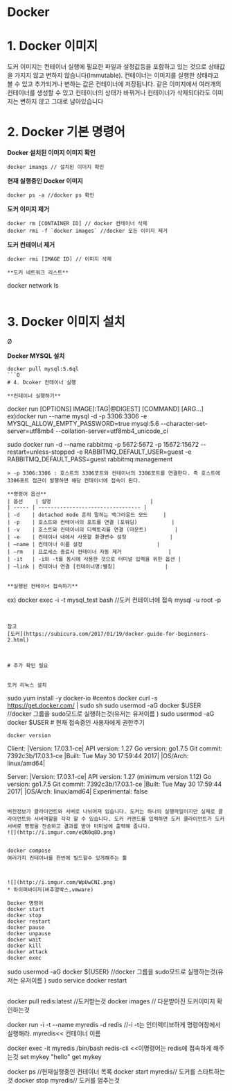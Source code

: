 # Docker

# 1. Docker 이미지
도커 이미지는 컨테이너 실행에 필요한 파일과 설정값등을 포함하고 있는 것으로 상태값을 가지지 않고 변하지 않습니다(Immutable).  컨테이너는 이미지를 실행한 상태라고 볼 수 있고 추가되거나 변하는 값은 컨테이너에 저장됩니다. 같은 이미지에서 여러개의 컨테이너를 생성할 수 있고 컨테이너의 상태가 바뀌거나 컨테이너가 삭제되더라도 이미지는 변하지 않고 그대로 남아있습니다

# 2. Docker 기본 명령어

**Docker 설치된 이미지 이미지 확인**
```
docker imangs // 설치된 이미지 확인
```

**현재 실행중인 Docker 이미지**
```
docker ps -a //docker ps 확인
```

**도커 이미지 제거**
```
docker rm [CONTAINER ID] // docker 컨테이너 삭제
docker rmi -f `docker images` //docker 모든 이미지 제거
```
**도커 컨테이너 제거**
```
docker rmi [IMAGE ID] // 이미지 삭제 

**도커 네트워크 리스트**
```
docker network ls
```
```
# 3. Docker 이미지 설치
Ø

**Docker MYSQL 설치**
```
docker pull mysql:5.6ql
```O
# 4. Dcoker 컨테이너 실행

**컨테이너 실행하기**
```
docker run [OPTIONS] IMAGE[:TAG|@DIGEST] [COMMAND] [ARG...]
ex)docker run --name mysql -d -p 3306:3306 -e MYSQL_ALLOW_EMPTY_PASSWORD=true mysql:5.6 --character-set-server=utf8mb4 --collation-server=utf8mb4_unicode_ci

sudo docker run -d --name rabbitmq -p 5672:5672 -p 15672:15672 --restart=unless-stopped -e RABBITMQ_DEFAULT_USER=guest -e RABBITMQ_DEFAULT_PASS=guest rabbitmq:management
```
> -p 3306:3306 : 호스트의 3306포트와 컨테이너의 3306포트를 연결한다. 즉 호스트에 3306포트 접근이 발행하면 해당 컨테이너에 접속이 된다.

**명령어 옵션**
| 옵션    | 설명                                |
| ----- | --------------------------------- |
| -d    | detached mode 흔히 말하는 백그라운드 모드     |
| -p    | 호스트와 컨테이너의 포트를 연결 (포워딩)           |
| -v    | 호스트와 컨테이너의 디렉토리를 연결 (마운트)         |
| -e    | 컨테이너 내에서 사용할 환경변수 설정              |
| –name | 컨테이너 이름 설정                        |
| –rm   | 프로세스 종료시 컨테이너 자동 제거               |
| -it   | -i와 -t를 동시에 사용한 것으로 터미널 입력을 위한 옵션 |
| –link | 컨테이너 연결 [컨테이너명:별칭]                |


**실행된 컨테이너 접속하기**
```
ex) docker exec -i -t mysql_test bash //도커 컨테이너에 접속
mysql -u root -p
```


참고
[도커](https://subicura.com/2017/01/19/docker-guide-for-beginners-2.html)



# 추가 확인 필요


도커 리눅스 설치
```
sudo yum install -y docker-io #centos docker
curl -s https://get.docker.com/ | sudo sh
sudo usermod -aG docker $USER //docker 그룹을 sudo모드로 실행하는것(유저는 유저이름 )
sudo usermod -aG docker $USER # 현재 접속중인 사용자에게 권한주기
```
docker version

```
Client:
|Version:      17.03.1-ce|
 API version:  1.27
 Go version:   go1.7.5
 Git commit:   7392c3b/17.03.1-ce
|Built:        Tue May 30 17:59:44 2017|
|OS/Arch:      linux/amd64|

Server:
|Version:      17.03.1-ce|
 API version:  1.27 (minimum version 1.12)
 Go version:   go1.7.5
 Git commit:   7392c3b/17.03.1-ce
|Built:        Tue May 30 17:59:44 2017|
|OS/Arch:      linux/amd64|
 Experimental: false
```

버전정보가 클라이언트와 서버로 나뉘어져 있습니다. 도커는 하나의 실행파일이지만 실제로 클라이언트와 서버역할을 각각 할 수 있습니다. 도커 커맨드를 입력하면 도커 클라이언트가 도커 서버로 명령을 전송하고 결과를 받아 터미널에 출력해 줍니다.
![](http://i.imgur.com/eQN0q8D.png)


docker compose
여러가지 컨테이너를 한번에 빌드할수 있게해주는 툴



![](http://i.imgur.com/WpUwCNI.png)
* 하이퍼바이저(버추얼박스,vmware)

Docker 명령어
docker start
docker stop
docker restart
docker pause
docker unpause
docker wait
docker kill
docker attack
docker exec

```
sudo usermod -aG docker ${USER} //docker 그룹을 sudo모드로 실행하는것(유저는 유저이름 )
sudo service docker restart
```

```
docker pull redis:latest //도커받는것
docker images // 다운받아진 도커이미지 확인하는것

docker run -i -t --name myredis -d redis
//-i -t는 인터렉티브하게 명령어창에서 실행해라. myredis<< 컨테이너 이름

docker exec -it myredis /bin/bash
redis-cli <<이명령어는 redis에 접속하게 해주는것
set mykey "hello"
get mykey


docker ps //현재실행중인 컨테이너 목록
docker start myredis// 도커를 스타트하는것
docker stop myredis// 도커를 멈추는것


```
